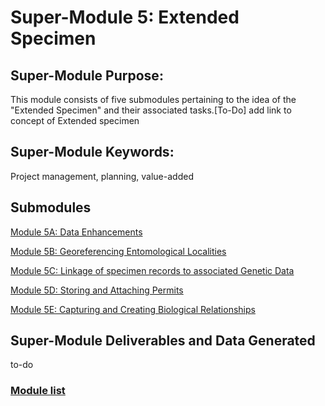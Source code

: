 # Super-Module 5: Extended Specimen

## Super-Module Purpose:
This module consists of five submodules pertaining to the idea of the "Extended Specimen" and their associated tasks.[To-Do] add link to concept of Extended specimen

## Super-Module Keywords:
Project management, planning, value-added

## Submodules
[Module 5A: Data Enhancements](module_5A.md)

[Module 5B: Georeferencing Entomological Localities](module_5B.md)

[Module 5C: Linkage of specimen records to associated Genetic Data](module_5C.md)

[Module 5D: Storing and Attaching Permits](module_5D.md)

[Module 5E: Capturing and Creating Biological Relationships](module_5E.md)


## Super-Module Deliverables and Data Generated
to-do

### [Module list](https://entcollnet.github.io/BugFlow/modules/)
